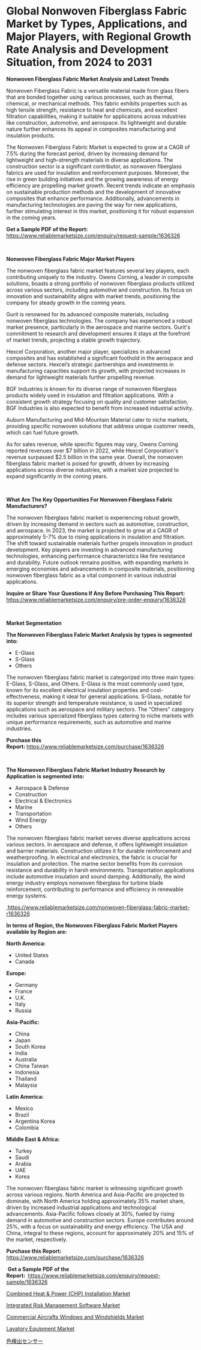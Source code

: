 <p><h1>Global Nonwoven Fiberglass Fabric Market by Types, Applications, and Major Players, with Regional Growth Rate Analysis and Development Situation, from 2024 to 2031</h1></p><p><strong>Nonwoven Fiberglass Fabric Market Analysis and Latest Trends</strong></p>
<p><p>Nonwoven Fiberglass Fabric is a versatile material made from glass fibers that are bonded together using various processes, such as thermal, chemical, or mechanical methods. This fabric exhibits properties such as high tensile strength, resistance to heat and chemicals, and excellent filtration capabilities, making it suitable for applications across industries like construction, automotive, and aerospace. Its lightweight and durable nature further enhances its appeal in composites manufacturing and insulation products.</p><p>The Nonwoven Fiberglass Fabric Market is expected to grow at a CAGR of 7.5% during the forecast period, driven by increasing demand for lightweight and high-strength materials in diverse applications. The construction sector is a significant contributor, as nonwoven fiberglass fabrics are used for insulation and reinforcement purposes. Moreover, the rise in green building initiatives and the growing awareness of energy efficiency are propelling market growth. Recent trends indicate an emphasis on sustainable production methods and the development of innovative composites that enhance performance. Additionally, advancements in manufacturing technologies are paving the way for new applications, further stimulating interest in this market, positioning it for robust expansion in the coming years.</p></p>
<p><strong>Get a Sample PDF of the Report:&nbsp;</strong> <a href="https://www.reliablemarketsize.com/enquiry/request-sample/1636326">https://www.reliablemarketsize.com/enquiry/request-sample/1636326</a></p>
<p>&nbsp;</p>
<p><strong>Nonwoven Fiberglass Fabric Major Market Players</strong></p>
<p><p>The nonwoven fiberglass fabric market features several key players, each contributing uniquely to the industry. Owens Corning, a leader in composite solutions, boasts a strong portfolio of nonwoven fiberglass products utilized across various sectors, including automotive and construction. Its focus on innovation and sustainability aligns with market trends, positioning the company for steady growth in the coming years.</p><p>Gurit is renowned for its advanced composite materials, including nonwoven fiberglass technologies. The company has experienced a robust market presence, particularly in the aerospace and marine sectors. Gurit's commitment to research and development ensures it stays at the forefront of market trends, projecting a stable growth trajectory.</p><p>Hexcel Corporation, another major player, specializes in advanced composites and has established a significant foothold in the aerospace and defense sectors. Hexcel’s strategic partnerships and investments in manufacturing capacities support its growth, with projected increases in demand for lightweight materials further propelling revenue.</p><p>BGF Industries is known for its diverse range of nonwoven fiberglass products widely used in insulation and filtration applications. With a consistent growth strategy focusing on quality and customer satisfaction, BGF Industries is also expected to benefit from increased industrial activity.</p><p>Auburn Manufacturing and Mid-Mountain Material cater to niche markets, providing specific nonwoven solutions that address unique customer needs, which can fuel future growth. </p><p>As for sales revenue, while specific figures may vary, Owens Corning reported revenues over $7 billion in 2022, while Hexcel Corporation's revenue surpassed $2.5 billion in the same year. Overall, the nonwoven fiberglass fabric market is poised for growth, driven by increasing applications across diverse industries, with a market size projected to expand significantly in the coming years.</p></p>
<p>&nbsp;</p>
<p><strong>What Are The Key Opportunities For Nonwoven Fiberglass Fabric Manufacturers?</strong></p>
<p><p>The nonwoven fiberglass fabric market is experiencing robust growth, driven by increasing demand in sectors such as automotive, construction, and aerospace. In 2023, the market is projected to grow at a CAGR of approximately 5-7% due to rising applications in insulation and filtration. The shift toward sustainable materials further propels innovation in product development. Key players are investing in advanced manufacturing technologies, enhancing performance characteristics like fire resistance and durability. Future outlook remains positive, with expanding markets in emerging economies and advancements in composite materials, positioning nonwoven fiberglass fabric as a vital component in various industrial applications.</p></p>
<p><strong>Inquire or Share Your Questions If Any Before Purchasing This Report:</strong> <a href="https://www.reliablemarketsize.com/enquiry/pre-order-enquiry/1636326">https://www.reliablemarketsize.com/enquiry/pre-order-enquiry/1636326</a></p>
<p>&nbsp;</p>
<p><strong>Market Segmentation</strong></p>
<p><strong>The Nonwoven Fiberglass Fabric Market Analysis by types is segmented into:</strong></p>
<p><ul><li>E-Glass</li><li>S-Glass</li><li>Others</li></ul></p>
<p><p>The nonwoven fiberglass fabric market is categorized into three main types: E-Glass, S-Glass, and Others. E-Glass is the most commonly used type, known for its excellent electrical insulation properties and cost-effectiveness, making it ideal for general applications. S-Glass, notable for its superior strength and temperature resistance, is used in specialized applications such as aerospace and military sectors. The "Others" category includes various specialized fiberglass types catering to niche markets with unique performance requirements, such as automotive and marine industries.</p></p>
<p><strong>Purchase this Report:&nbsp;</strong><a href="https://www.reliablemarketsize.com/purchase/1636326">https://www.reliablemarketsize.com/purchase/1636326</a></p>
<p>&nbsp;</p>
<p><strong>The Nonwoven Fiberglass Fabric Market Industry Research by Application is segmented into:</strong></p>
<p><ul><li>Aerospace & Defense</li><li>Construction</li><li>Electrical & Electronics</li><li>Marine</li><li>Transportation</li><li>Wind Energy</li><li>Others</li></ul></p>
<p><p>The nonwoven fiberglass fabric market serves diverse applications across various sectors. In aerospace and defense, it offers lightweight insulation and barrier materials. Construction utilizes it for durable reinforcement and weatherproofing. In electrical and electronics, the fabric is crucial for insulation and protection. The marine sector benefits from its corrosion resistance and durability in harsh environments. Transportation applications include automotive insulation and sound damping. Additionally, the wind energy industry employs nonwoven fiberglass for turbine blade reinforcement, contributing to performance and efficiency in renewable energy systems.</p></p>
<p><a href="https://www.reliablemarketsize.com/nonwoven-fiberglass-fabric-market-r1636326">&nbsp;https://www.reliablemarketsize.com/nonwoven-fiberglass-fabric-market-r1636326</a></p>
<p><strong>In terms of Region, the Nonwoven Fiberglass Fabric Market Players available by Region are:</strong></p>
<p>
    <p> <strong> North America: </strong>
        <ul>
            <li>United States</li>
            <li>Canada</li>
        </ul>
        </p> 
    <p> <strong> Europe: </strong>
        <ul>
            <li>Germany</li>
            <li>France</li>
            <li>U.K.</li>
            <li>Italy</li>
            <li>Russia</li>
        </ul>
        </p> 
    <p> <strong> Asia-Pacific: </strong>
        <ul>
            <li>China</li>
            <li>Japan</li>
            <li>South Korea</li>
            <li>India</li>
            <li>Australia</li>
            <li>China Taiwan</li>
            <li>Indonesia</li>
            <li>Thailand</li>
            <li>Malaysia</li>
        </ul>
        </p> 
    <p> <strong> Latin America: </strong>
        <ul>
            <li>Mexico</li>
            <li>Brazil</li>
            <li>Argentina Korea</li>
            <li>Colombia</li>
        </ul>
        </p> 
    <p> <strong> Middle East & Africa: </strong>
        <ul>
            <li>Turkey</li>
            <li>Saudi</li>
            <li>Arabia</li>
            <li>UAE</li>
            <li>Korea</li>
        </ul>
    </p>
    </p>
<p><p>The nonwoven fiberglass fabric market is witnessing significant growth across various regions. North America and Asia-Pacific are projected to dominate, with North America holding approximately 35% market share, driven by increased industrial applications and technological advancements. Asia-Pacific follows closely at 30%, fueled by rising demand in automotive and construction sectors. Europe contributes around 25%, with a focus on sustainability and energy efficiency. The USA and China, integral to these regions, account for approximately 20% and 15% of the market, respectively.</p></p>
<p><strong>Purchase this Report: </strong><a href="https://www.reliablemarketsize.com/purchase/1636326">https://www.reliablemarketsize.com/purchase/1636326</a></p>
<p>&nbsp;<strong>Get a Sample PDF of the Report:&nbsp;&nbsp;</strong><a href="https://www.reliablemarketsize.com/enquiry/request-sample/1636326">https://www.reliablemarketsize.com/enquiry/request-sample/1636326</a></p>
<p><strong></strong></p>
<p><p><a href="https://medium.com/@viki.alhafis12_69746/global-market-pulse-trends-and-growth-analysis-in-combined-heat-power-chp-installation-market-17f34816038b?postPublishedType=repub">Combined Heat & Power (CHP) Installation Market</a></p><p><a href="https://www.linkedin.com/pulse/exploring-integrated-risk-management-software-market-dynamics-2l3ne">Integrated Risk Management Software Market</a></p><p><a href="https://medium.com/@viki.alhafis12_69746/commercial-aircrafts-windows-and-windshields-market-size-is-growing-at-cagr-of-13-8-ba1ec697f600">Commercial Aircrafts Windows and Windshields Market</a></p><p><a href="https://issuu.com/reportprime-2/docs/lavatory-equipment-market-size-2030_8bc2549763755e">Lavatory Equipment Market</a></p><p><a href="https://github.com/mohamedbakry57/Market-Research-Report-List-6/blob/main/715484214716.md">色検出センサー</a></p></p>